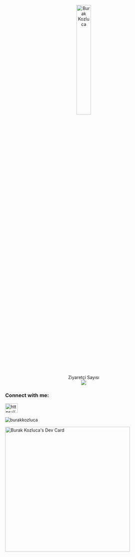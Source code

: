 <p align="center">
  <a href="https://github.com/mmtemel">
    <img src="https://github.com/mmtemel/mmtemel/blob/ae23489d119835fd4240cacd1753f9b03db58146/Burak%20Kozluca.png" width="30%" height="30%" alt="Burak Kozluca" />
  </a>
</p>

<p align="center"> 
  Ziyaretçi Sayısı<br>
  <img src="https://profile-counter.glitch.me/insolitum/count.svg" />
</p>

<h3 align="left">Connect with me:</h3>
<p align="left">
<a href="https://www.linkedin.com/in/burak-kozluca-9ba572224" target="blank"><img align="center" src="https://raw.githubusercontent.com/rahuldkjain/github-profile-readme-generator/master/src/images/icons/Social/linked-in-alt.svg" alt="https://www.linkedin.com/in/burakkozluca" height="30" width="40" /></a>
</p>

<p><img align="center" src="https://github-readme-streak-stats.herokuapp.com/?user=burakkozluca&theme=dark" alt="burakkozluca" /></p>
<a href="https://app.daily.dev/burakkozluca"><img src="https://api.daily.dev/devcards/5b1b50582b114ab4854839599d387fe7.png?r=9lw" width="400" alt="Burak Kozluca's Dev Card"/></a>


